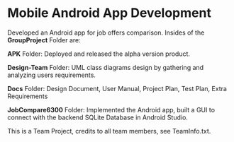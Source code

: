 # Mobile Android App Development

Developed an Android app for job offers comparison. Insides of the **GroupProject** Folder are:

**APK** Folder: Deployed and released the alpha version product.


**Design-Team** Folder: UML class diagrams design by gathering and analyzing users requirements.


**Docs** Folder: Design Document, User Manual, Project Plan, Test Plan, Extra Requirements 


**JobCompare6300** Folder: Implemented the Android app, built a GUI to connect with the backend SQLite Database in Android Studio.

This is a Team Project, credits to all team members, see TeamInfo.txt.
